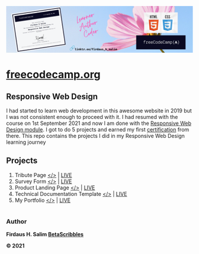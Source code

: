 <img src=./banner.png>

# [freecodecamp.org](https://www.freecodecamp.org/)
## Responsive Web Design
I had started to learn web development in this awesome website in 2019 but I was not consistent enough to proceed with it. I had resumed with the course on 1st September 2021 and now I am done with the [Responsive Web Design module](https://www.freecodecamp.org/learn/responsive-web-design/). I got to do 5 projects and earned my first [certification](https://www.freecodecamp.org/certification/betascribbles/responsive-web-design) from there. This repo contains the projects I did in my Responsive Web Design learning journey

## Projects
1. Tribute Page [</>](https://github.com/betascribbles/FreeCodeCamp/tree/master/Tribute%20Page) | [LIVE](https://fred-swaniker-tributepage.netlify.app/)
2. Survey Form [</>](https://github.com/betascribbles/FreeCodeCamp/tree/master/Survey%20Form) | [LIVE](https://dummy-survey-form.netlify.app/)
3. Product Landing Page [</>](https://github.com/betascribbles/FreeCodeCamp/tree/master/Landing%20Page) | [LIVE](https://myproduct-landing-page.netlify.app/)
4. Technical Documentation Template [</>](https://github.com/betascribbles/FreeCodeCamp/tree/master/Technical%20Doc) | [LIVE](https://technical-docu.netlify.app/)
5. My Portfolio [</>](https://github.com/betascribbles/FreeCodeCamp/tree/master/Portfolio) | [LIVE](https://firdaus-hassan-salim.netlify.app/)

#

### Author
<b>Firdaus H. Salim [BetaScribbles](https://github.com/betascribbles)<b>
<P> &copy; 2021</p>
